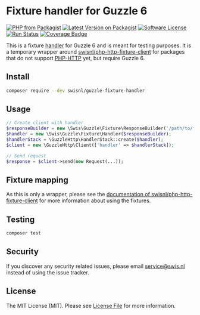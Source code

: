 # Fixture handler for Guzzle 6

[![PHP from Packagist](https://img.shields.io/packagist/php-v/swisnl/guzzle-fixture-handler.svg)](https://packagist.org/packages/swisnl/guzzle-fixture-handler)
[![Latest Version on Packagist](https://img.shields.io/packagist/v/swisnl/guzzle-fixture-handler.svg)](https://packagist.org/packages/swisnl/guzzle-fixture-handler)
[![Software License](https://img.shields.io/packagist/l/swisnl/guzzle-fixture-handler.svg)](LICENSE) 
[![Run Status](https://api.shippable.com/projects/5a7da052260fde0600abfc2a/badge?branch=master)](https://app.shippable.com/github/swisnl/guzzle-fixture-handler)
[![Coverage Badge](https://api.shippable.com/projects/5a7da052260fde0600abfc2a/coverageBadge?branch=master)](https://app.shippable.com/github/swisnl/guzzle-fixture-handler)

This is a fixture [handler](http://docs.guzzlephp.org/en/stable/handlers-and-middleware.html) for Guzzle 6 and is meant for testing purposes.
It is a temporary wrapper around [swisnl/php-http-fixture-client](https://github.com/swisnl/php-http-fixture-client) for packages that do not support [PHP-HTTP](http://docs.php-http.org/) yet, but require Guzzle 6.

## Install

``` bash
composer require --dev swisnl/guzzle-fixture-handler
```

## Usage

``` php
// Create client with handler
$responseBuilder = new \Swis\Guzzle\Fixture\ResponseBuilder('/path/to/fixtures');
$handler = new \Swis\Guzzle\Fixture\Handler($responseBuilder);
$handlerStack = \GuzzleHttp\HandlerStack::create($handler);
$client = new \GuzzleHttp\Client(['handler' => $handlerStack]);

// Send request
$response = $client->send(new Request(...));
```

## Fixture mapping

As this is only a wrapper, please see the [documentation of swisnl/php-http-fixture-client](https://github.com/swisnl/php-http-fixture-client#fixture-mapping) for more information about using the fixtures.

## Testing

``` bash
composer test
```

## Security

If you discover any security related issues, please email service@swis.nl instead of using the issue tracker.

## License

The MIT License (MIT). Please see [License File](LICENSE) for more information.
